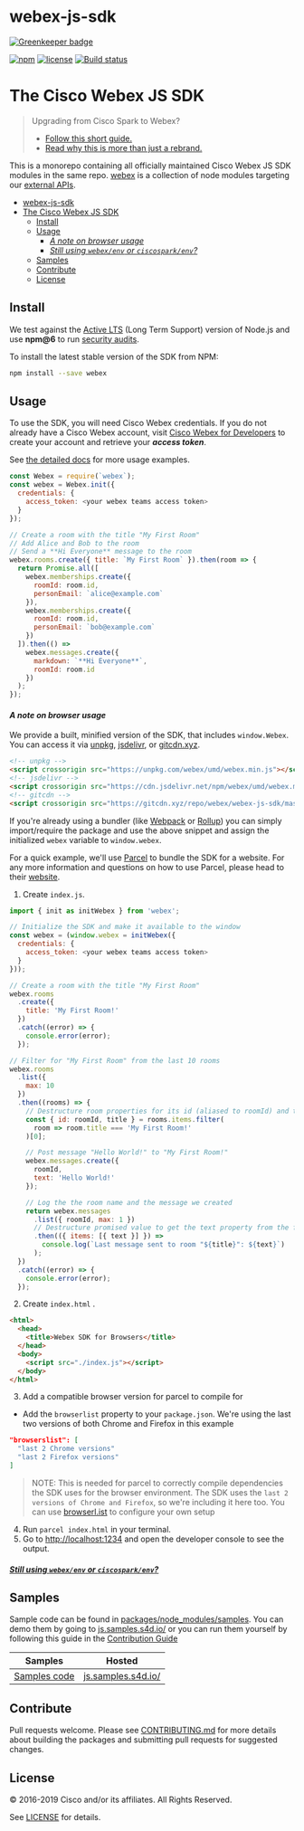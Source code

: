 # webex-js-sdk

[![Greenkeeper badge](https://badges.greenkeeper.io/webex/webex-js-sdk.svg)](https://greenkeeper.io/)

[![npm](https://img.shields.io/npm/v/webex.svg?maxAge=86400)](https://www.npmjs.com/package/webex)
[![license](https://img.shields.io/github/license/webex/webex-js-sdk.svg)](https://github.com/webex/webex-js-sdk/blob/master/LICENSE)
[![Build status](https://ci.appveyor.com/api/projects/status/tb1i5vdhy5e3xsgv/branch/master?svg=true)](https://ci.appveyor.com/project/ianwremmel/webex-js-sdk/branch/master)

# The Cisco Webex JS SDK

> Upgrading from Cisco Spark to Webex?
> - [Follow this short guide.](UPGRADING.md)
> - [Read why this is more than just a rebrand.](https://developer.webex.com/blog/blog-details-9738.html)

This is a monorepo containing all officially maintained Cisco Webex JS SDK modules in the same repo.
[webex](/packages/node_modules/webex) is a collection of node modules targeting our [external APIs](https://developers.webex.com).

- [webex-js-sdk](#webex-js-sdk)
- [The Cisco Webex JS SDK](#the-cisco-webex-js-sdk)
  - [Install](#install)
  - [Usage](#usage)
      - [_A note on browser usage_](#a-note-on-browser-usage)
      - [_Still using `webex/env` or `ciscospark/env`?_](#still-using-webexenv-or-ciscosparkenv)
  - [Samples](#samples)
  - [Contribute](#contribute)
  - [License](#license)

## Install

We test against the [Active LTS](https://github.com/nodejs/Release#release-schedule) (Long Term Support) version of Node.js and use **npm@6** to run [security audits](https://docs.npmjs.com/getting-started/running-a-security-audit).

To install the latest stable version of the SDK from NPM:

```bash
npm install --save webex
```

## Usage

To use the SDK, you will need Cisco Webex credentials. If you do not already have a Cisco Webex account, visit
[Cisco Webex for Developers](https://developer.webex.com/) to create your account and retrieve your **_access token_**.

See [the detailed docs](https://webex.github.io/webex-js-sdk/) for more usage examples.

```javascript
const Webex = require(`webex`);
const webex = Webex.init({
  credentials: {
    access_token: <your webex teams access token>
  }
});

// Create a room with the title "My First Room"
// Add Alice and Bob to the room
// Send a **Hi Everyone** message to the room
webex.rooms.create({ title: `My First Room` }).then(room => {
  return Promise.all([
    webex.memberships.create({
      roomId: room.id,
      personEmail: `alice@example.com`
    }),
    webex.memberships.create({
      roomId: room.id,
      personEmail: `bob@example.com`
    })
  ]).then(() =>
    webex.messages.create({
      markdown: `**Hi Everyone**`,
      roomId: room.id
    })
  );
});
```

#### _A note on browser usage_

We provide a built, minified version of the SDK, that includes `window.Webex`. You can access it via [unpkg](https://unpkg.com/), [jsdelivr](https://jsdelivr.com/), or [gitcdn.xyz](https://gitcdn.xyz/).

```html
<!-- unpkg -->
<script crossorigin src="https://unpkg.com/webex/umd/webex.min.js"></script>
<!-- jsdelivr -->
<script crossorigin src="https://cdn.jsdelivr.net/npm/webex/umd/webex.min.js"></script>
<!-- gitcdn -->
<script crossorigin src="https://gitcdn.xyz/repo/webex/webex-js-sdk/master/packages/node_modules/webex/umd/webex.min.js"></script>
```

If you're already using a bundler (like [Webpack](https://webpack.js.org/) or [Rollup](https://rollupjs.org/)) you can simply import/require the package and use the above snippet and assign the initialized `webex` variable to `window.webex`.

For a quick example, we'll use [Parcel](https://parceljs.org/) to bundle the SDK for a website. For any more information and questions on how to use Parcel, please head to their [website](https://parceljs.org/).

1. Create `index.js`.

```javascript
import { init as initWebex } from 'webex';

// Initialize the SDK and make it available to the window
const webex = (window.webex = initWebex({
  credentials: {
    access_token: <your webex teams access token>
  }
}));

// Create a room with the title "My First Room"
webex.rooms
  .create({
    title: 'My First Room!'
  })
  .catch((error) => {
    console.error(error);
  });

// Filter for "My First Room" from the last 10 rooms
webex.rooms
  .list({
    max: 10
  })
  .then((rooms) => {
    // Destructure room properties for its id (aliased to roomId) and title
    const { id: roomId, title } = rooms.items.filter(
      room => room.title === 'My First Room!'
    )[0];

    // Post message "Hello World!" to "My First Room!"
    webex.messages.create({
      roomId,
      text: 'Hello World!'
    });

    // Log the the room name and the message we created
    return webex.messages
      .list({ roomId, max: 1 })
      // Destructure promised value to get the text property from the first item in items array
      .then(({ items: [{ text }] }) =>
        console.log(`Last message sent to room "${title}": ${text}`)
      );
  })
  .catch((error) => {
    console.error(error);
  });
```

2. Create `index.html` .

```html
<html>
  <head>
    <title>Webex SDK for Browsers</title>
  </head>
  <body>
    <script src="./index.js"></script>
  </body>
</html>
```

3. Add a compatible browser version for parcel to compile for 

- Add the `browserlist` property to your `package.json`. We're using the last two versions of both Chrome and Firefox in this example

```json
"browserslist": [
  "last 2 Chrome versions"
  "last 2 Firefox versions"
]
```

> NOTE: This is needed for parcel to correctly compile dependencies the SDK uses for the browser environment. The SDK uses the `last 2 versions of Chrome and Firefox`, so we're including it here too. You can use [browserl.ist](https://browserl.ist/) to configure your own setup

4. Run `parcel index.html` in your terminal.
5. Go to [http://localhost:1234](http://localhost:1234) and open the developer console to see the output.

#### _[Still using `webex/env` or `ciscospark/env`?](documentation/webex.md#shell-script-quick-start)_

## Samples

Sample code can be found in [packages/node_modules/samples](./packages/node_modules/samples). You can demo them by going to [js.samples.s4d.io/](https://js.samples.s4d.io/) or you can run them yourself by following this guide in the [Contribution Guide](CONTRIBUTING.md#running-samples-locally)

Samples | Hosted
--- | ---
[Samples code](./packages/node_modules/samples/) | [js.samples.s4d.io/](https://js.samples.s4d.io/)

## Contribute

Pull requests welcome. Please see [CONTRIBUTING.md](./CONTRIBUTING.md) for more details about building the packages
and submitting pull requests for suggested changes.

## License

© 2016-2019 Cisco and/or its affiliates. All Rights Reserved.

See [LICENSE](LICENSE) for details.
